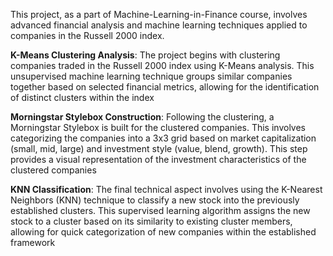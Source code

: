 This project, as a part of Machine-Learning-in-Finance course, involves advanced financial analysis and machine learning techniques applied to companies in the Russell 2000 index.

**K-Means Clustering Analysis**: The project begins with clustering companies traded in the Russell 2000 index using K-Means analysis. This unsupervised machine learning technique groups similar companies together based on selected financial metrics, allowing for the identification of distinct clusters within the index

**Morningstar Stylebox Construction**: Following the clustering, a Morningstar Stylebox is built for the clustered companies. This involves categorizing the companies into a 3x3 grid based on market capitalization (small, mid, large) and investment style (value, blend, growth). This step provides a visual representation of the investment characteristics of the clustered companies

**KNN Classification**: The final technical aspect involves using the K-Nearest Neighbors (KNN) technique to classify a new stock into the previously established clusters. This supervised learning algorithm assigns the new stock to a cluster based on its similarity to existing cluster members, allowing for quick categorization of new companies within the established framework
